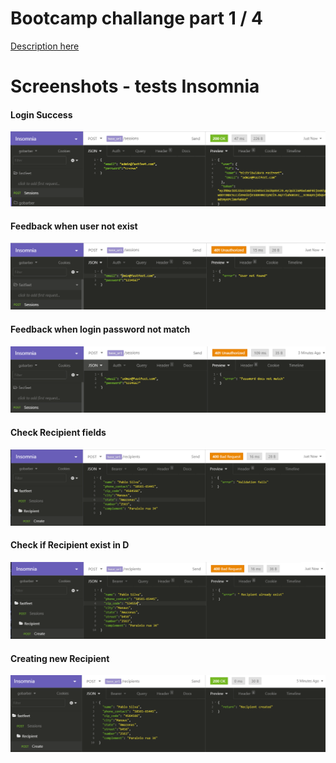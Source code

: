 # Bootcamp challange part 1 / 4

[Description here](https://github.com/Rocketseat/bootcamp-gostack-desafio-02)

# Screenshots - tests Insomnia

[login_success]: https://github.com/pablorodrigo/gostack_bootcamp/blob/master/fastfeet_challenge/screenshots/login_success.PNG "Login Success"

[error_check_user_exist]: https://github.com/pablorodrigo/gostack_bootcamp/blob/master/fastfeet_challenge/screenshots/error_check_user_exist.PNG "Feedback when user not exist"

[error_check_password]: https://github.com/pablorodrigo/gostack_bootcamp/blob/master/fastfeet_challenge/screenshots/error_check_password.PNG "Feedback when login password not match"

[recipient_check_fields]: https://github.com/pablorodrigo/gostack_bootcamp/blob/master/fastfeet_challenge/screenshots/recipient_check_fields.PNG "Check Recipient fields"

[recipient_check_fields_exist]: https://github.com/pablorodrigo/gostack_bootcamp/blob/master/fastfeet_challenge/screenshots/recipient_check_fields_exist.PNG "Check if Recipient exist in DB"

[recipient_store]: https://github.com/pablorodrigo/gostack_bootcamp/blob/master/fastfeet_challenge/screenshots/recipient_store.PNG "New Recipient"


#### Login Success
![alt text][login_success]

#### Feedback when user not exist
![alt text][error_check_user_exist]

#### Feedback when login password not match
![alt text][error_check_password]

#### Check Recipient fields
![alt text][recipient_check_fields]

#### Check if Recipient exist in D
![alt text][recipient_check_fields_exist]

#### Creating new Recipient
![alt text][recipient_store]


